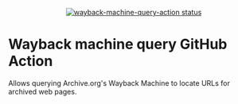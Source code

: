 <p align="center">
  <a href="https://github.com/flcdrg/wayback-machine-query-action/actions"><img alt="wayback-machine-query-action status" src="https://github.com/flcdrg/wayback-machine-query-action/workflows/build-test/badge.svg"></a>
</p>

# Wayback machine query GitHub Action

Allows querying Archive.org's Wayback Machine to locate URLs for archived web pages.
